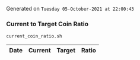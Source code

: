 Generated on `Tuesday 05-October-2021 at 22:00:43`

### Current to Target Coin Ratio
`current_coin_ratio.sh`

Date|Current|Target|Ratio
---|---|---|---
